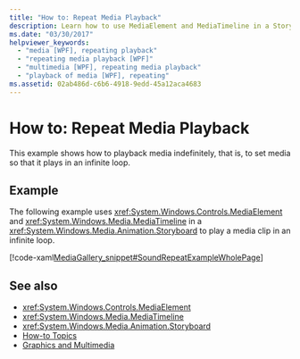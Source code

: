 ```yaml
---
title: "How to: Repeat Media Playback"
description: Learn how to use MediaElement and MediaTimeline in a Storyboard to play a media clip in an infinite loop.
ms.date: "03/30/2017"
helpviewer_keywords: 
  - "media [WPF], repeating playback"
  - "repeating media playback [WPF]"
  - "multimedia [WPF], repeating media playback"
  - "playback of media [WPF], repeating"
ms.assetid: 02ab486d-c6b6-4918-9edd-45a12aca4683
---
```

# How to: Repeat Media Playback

This example shows how to playback media indefinitely, that is, to set media so that it plays in an infinite loop.  
  
## Example  

 The following example uses <xref:System.Windows.Controls.MediaElement> and <xref:System.Windows.Media.MediaTimeline> in a <xref:System.Windows.Media.Animation.Storyboard> to play a media clip in an infinite loop.  
  
 [!code-xaml[MediaGallery_snippet#SoundRepeatExampleWholePage](~/samples/snippets/csharp/VS_Snippets_Wpf/MediaGallery_snippet/CSharp/SoundRepeatExample.xaml#soundrepeatexamplewholepage)]  
  
## See also

- <xref:System.Windows.Controls.MediaElement>
- <xref:System.Windows.Media.MediaTimeline>
- <xref:System.Windows.Media.Animation.Storyboard>
- [How-to Topics](audio-and-video-how-to-topics.md)
- [Graphics and Multimedia](index.md)

